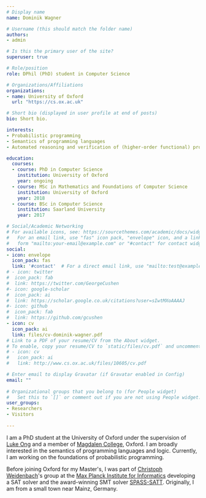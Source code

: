 ```yaml
---
# Display name
name: Dominik Wagner

# Username (this should match the folder name)
authors:
- admin

# Is this the primary user of the site?
superuser: true

# Role/position
role: DPhil (PhD) student in Computer Science

# Organizations/Affiliations
organizations:
- name: University of Oxford
  url: "https://cs.ox.ac.uk"

# Short bio (displayed in user profile at end of posts)
bio: Short bio.

interests:
- Probabilistic programming
- Semantics of programming languages
- Automated reasoning and verification of (higher-order functional) programs

education:
  courses:
  - course: PhD in Computer Science
    institution: University of Oxford
    year: ongoing
  - course: MSc in Mathematics and Foundations of Computer Science
    institution: University of Oxford
    year: 2018
  - course: BSc in Computer Science
    institution: Saarland University
    year: 2017

# Social/Academic Networking
# For available icons, see: https://sourcethemes.com/academic/docs/widgets/#icons
#   For an email link, use "fas" icon pack, "envelope" icon, and a link in the
#   form "mailto:your-email@example.com" or "#contact" for contact widget.
social:
- icon: envelope
  icon_pack: fas
  link: '#contact'  # For a direct email link, use "mailto:test@example.org".
# - icon: twitter
#  icon_pack: fab
#  link: https://twitter.com/GeorgeCushen
#- icon: google-scholar
#  icon_pack: ai
#  link: https://scholar.google.co.uk/citations?user=sIwtMXoAAAAJ
#- icon: github
#  icon_pack: fab
#  link: https://github.com/gcushen
- icon: cv
  icon_pack: ai
  link: files/cv-dominik-wagner.pdf
# Link to a PDF of your resume/CV from the About widget.
# To enable, copy your resume/CV to `static/files/cv.pdf` and uncomment the lines below. 
# - icon: cv
#   icon_pack: ai
#   link: http://www.cs.ox.ac.uk/files/10605/cv.pdf

# Enter email to display Gravatar (if Gravatar enabled in Config)
email: ""
  
# Organizational groups that you belong to (for People widget)
#   Set this to `[]` or comment out if you are not using People widget.  
user_groups:
- Researchers
- Visitors
  
---
```


I am a PhD student at the University of Oxford under the supervision of [Luke Ong](https://www.cs.ox.ac.uk/luke.ong/) and a member of [Magdalen College](http://www.magd.ox.ac.uk/), Oxford.
I am broadly interested in the semantics of programming languages and logic. Currently, I am working on the foundations of probabilistic programming.

Before joining Oxford for my Master's, I was part of [Christoph Weidenbach](https://saarland-informatics-campus.de/en/)'s group at the [Max Planck Institute for Informatics](https://saarland-informatics-campus.de/en/) developing a SAT solver and the award-winning SMT solver [SPASS-SATT](https://www.mpi-inf.mpg.de/departments/automation-of-logic/software/spass-workbench/spass-satt/). Originally, I am from a small town near Mainz, Germany. 

